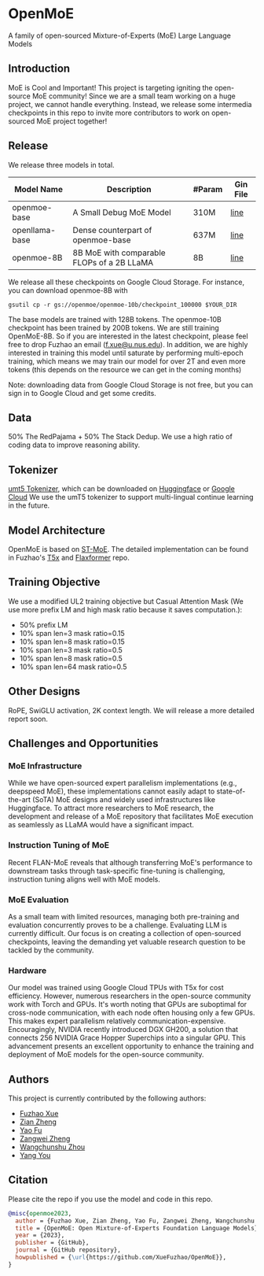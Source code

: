 # OpenMoE
A family of open-sourced Mixture-of-Experts (MoE) Large Language Models

## Introduction
MoE is Cool and Important! This project is targeting igniting the open-source MoE community! Since we are a small team working on a huge project, we cannot handle everything. Instead, we release some intermedia checkpoints in this repo to invite more contributors to work on open-sourced MoE project together!

## Release
We release three models in total.

| Model Name     | Description                                     | #Param   | Gin File   |
|----------------|-------------------------------------------------|----------|----------  |
| openmoe-base   | A Small Debug MoE Model                         |310M      |[line](https://github.com/XueFuzhao/t5x/blob/main/t5x/examples/t5/t5_1_1/examples/openmoe_base.gin)  |   
| openllama-base | Dense counterpart of openmoe-base               |637M      |[line](https://github.com/XueFuzhao/t5x/blob/main/t5x/examples/t5/t5_1_1/examples/openllama_base.gin)  |     
| openmoe-8B     | 8B MoE  with comparable FLOPs of a 2B LLaMA     |8B        |[line](https://github.com/XueFuzhao/t5x/blob/main/t5x/examples/t5/t5_1_1/examples/openmoe_large.gin) |

We release all these checkpoints on Google Cloud Storage. For instance, you can download openmoe-8B with 
```
gsutil cp -r gs://openmoe/openmoe-10b/checkpoint_100000 $YOUR_DIR
```

The base models are trained with 128B tokens. The openmoe-10B checkpoint has been trained by 200B tokens. We are still training OpenMoE-8B. So if you are interested in the latest checkpoint, please feel free to drop Fuzhao an email (f.xue@u.nus.edu). In addition, we are highly interested in training this model until saturate by performing multi-epoch training, which means we may train our model for over 2T and even more tokens (this depends on the resource we can get in the coming months)

Note: downloading data from Google Cloud Storage is not free, but you can sign in to Google Cloud and get some credits.

## Data
50% The RedPajama + 50% The Stack Dedup.
We use a high ratio of coding data to improve reasoning ability.

## Tokenizer
[umt5 Tokenizer](https://arxiv.org/abs/2304.09151), which can be downloaded on [Huggingface](https://huggingface.co/google/umt5-small/tree/main) or [Google Cloud](https://github.com/google-research/t5x/blob/main/docs/models.md#umt5-checkpoints)
We use the umT5 tokenizer to support multi-lingual continue learning in the future.

## Model Architecture
OpenMoE is based on [ST-MoE](https://arxiv.org/abs/2202.08906). The detailed implementation can be found in Fuzhao's [T5x](https://github.com/XueFuzhao/t5x) and [Flaxformer](https://github.com/XueFuzhao/flaxformer) repo.

## Training Objective
We use a modified UL2 training objective but Casual Attention Mask (We use more prefix LM and high mask ratio because it saves computation.):
- 50% prefix LM
- 10% span len=3 mask ratio=0.15
- 10% span len=8 mask ratio=0.15
- 10% span len=3 mask ratio=0.5
- 10% span len=8 mask ratio=0.5
- 10% span len=64 mask ratio=0.5


## Other Designs
RoPE, SwiGLU activation, 2K context length. We will release a more detailed report soon.

## Challenges and Opportunities

### MoE Infrastructure

While we have open-sourced expert parallelism implementations (e.g., deepspeed MoE), these implementations cannot easily adapt to state-of-the-art (SoTA) MoE designs and widely used infrastructures like Huggingface. To attract more researchers to MoE research, the development and release of a MoE repository that facilitates MoE execution as seamlessly as LLaMA would have a significant impact.

### Instruction Tuning of MoE

Recent FLAN-MoE reveals that although transferring MoE's performance to downstream tasks through task-specific fine-tuning is challenging, instruction tuning aligns well with MoE models.

### MoE Evaluation

As a small team with limited resources, managing both pre-training and evaluation concurrently proves to be a challenge. Evaluating LLM is currently difficult. Our focus is on creating a collection of open-sourced checkpoints, leaving the demanding yet valuable research question to be tackled by the community.

### Hardware

Our model was trained using Google Cloud TPUs with T5x for cost efficiency. However, numerous researchers in the open-source community work with Torch and GPUs. It's worth noting that GPUs are suboptimal for cross-node communication, with each node often housing only a few GPUs. This makes expert parallelism relatively communication-expensive. Encouragingly, NVIDIA recently introduced DGX GH200, a solution that connects 256 NVIDIA Grace Hopper Superchips into a singular GPU. This advancement presents an excellent opportunity to enhance the training and deployment of MoE models for the open-source community.


## Authors

This project is currently contributed by the following authors:

- [Fuzhao Xue](https://xuefuzhao.github.io/)
- [Zian Zheng](https://sg.linkedin.com/in/zianzhang1014)
- [Yao Fu](https://franxyao.github.io/)
- [Zangwei Zheng](https://zhengzangw.github.io/)
- [Wangchunshu Zhou](https://michaelzhouwang.github.io/)
- [Yang You](https://www.comp.nus.edu.sg/~youy/)


## Citation

Please cite the repo if you use the model and code in this repo.

```bibtex
@misc{openmoe2023,
  author = {Fuzhao Xue, Zian Zheng, Yao Fu, Zangwei Zheng, Wangchunshu Zhou and Yang You},
  title = {OpenMoE: Open Mixture-of-Experts Foundation Language Models},
  year = {2023},
  publisher = {GitHub},
  journal = {GitHub repository},
  howpublished = {\url{https://github.com/XueFuzhao/OpenMoE}},
}
```


